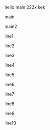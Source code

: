 hello main 222x
kek

main

main2

line1

line2

line3

line4

line5

line6

line7


line8


line9

line10
